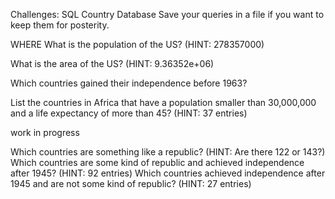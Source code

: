 
Challenges: SQL Country Database
Save your queries in a file if you want to keep them for posterity.

WHERE
What is the population of the US? (HINT: 278357000)
<!-- SELECT code, name, population, gnp
FROM country
WHERE population > 1e+8
AND gnp > 1e+6;

SELECT name, population
FROM country
WHERE population
BETWEEN 278356000
AND 278357000; -->

What is the area of the US? (HINT: 9.36352e+06)

<!-- SELECT name, population, surfacearea
FROM country
WHERE population=278357000
AND surfacearea >= 9.36352e+06 -->

Which countries gained their independence before 1963?
<!-- 
SELECT name, indepyear
FROM country
WHERE indepyear <= 1963 -->

List the countries in Africa that have a population smaller than 30,000,000 and a life expectancy of more than 45? (HINT: 37 entries)
<!-- WITH africa_countries AS (
SELECT name,region, population, lifeexpectancy
FROM country
WHERE region='Africa'
AND population < 30000000
)
SELECT name, region, population, lifeexpectancy
FROM africa_countries
WHERE lifeexpectancy > 45; -->   work in progress


Which countries are something like a republic? (HINT: Are there 122 or 143?)
Which countries are some kind of republic and achieved independence after 1945? (HINT: 92 entries)
Which countries achieved independence after 1945 and are not some kind of republic? (HINT: 27 entries)



